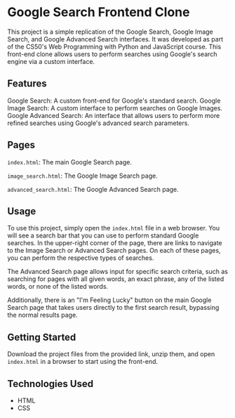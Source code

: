 # Google Search Frontend Clone
This project is a simple replication of the Google Search, Google Image Search, and Google Advanced Search interfaces. It was developed as part of the CS50's Web Programming with Python and JavaScript course. This front-end clone allows users to perform searches using Google's search engine via a custom interface.

## Features
Google Search: A custom front-end for Google's standard search.
Google Image Search: A custom interface to perform searches on Google Images.
Google Advanced Search: An interface that allows users to perform more refined searches using Google's advanced search parameters.

## Pages
```index.html```: The main Google Search page.

```image_search.html```: The Google Image Search page.

```advanced_search.html```: The Google Advanced Search page.

## Usage
To use this project, simply open the ```index.html``` file in a web browser. You will see a search bar that you can use to perform standard Google searches. In the upper-right corner of the page, there are links to navigate to the Image Search or Advanced Search pages. On each of these pages, you can perform the respective types of searches.

The Advanced Search page allows input for specific search criteria, such as searching for pages with all given words, an exact phrase, any of the listed words, or none of the listed words.

Additionally, there is an "I'm Feeling Lucky" button on the main Google Search page that takes users directly to the first search result, bypassing the normal results page.

## Getting Started
Download the project files from the provided link, unzip them, and open ```index.html``` in a browser to start using the front-end.

## Technologies Used
* HTML
* CSS
